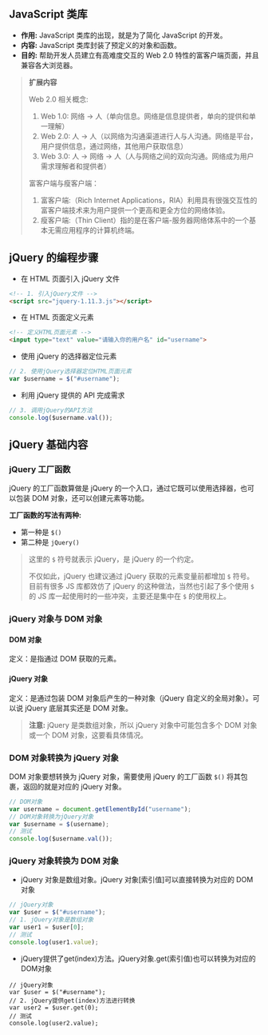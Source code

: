 ## JavaScript 类库

- **作用:** JavaScript 类库的出现，就是为了简化 JavaScript 的开发。
- **内容:** JavaScript 类库封装了预定义的对象和函数。
- **目的:** 帮助开发人员建立有高难度交互的 Web 2.0 特性的富客户端页面，并且兼容各大浏览器。

> **扩展内容**
> 
> Web 2.0 相关概念:
> 
> 1. Web 1.0: 网络 -> 人（单向信息。网络是信息提供者，单向的提供和单一理解）
> 2. Web 2.0: 人 -> 人（以网络为沟通渠道进行人与人沟通。网络是平台，用户提供信息，通过网络，其他用户获取信息）
> 3. Web 3.0: 人 -> 网络 -> 人（人与网络之间的双向沟通。网络成为用户需求理解者和提供者）
> 
> 富客户端与瘦客户端：
> 
> 1. 富客户端:（Rich Internet Applications，RIA）利用具有很强交互性的富客户端技术来为用户提供一个更高和更全方位的网络体验。
> 2. 瘦客户端:（Thin Client）指的是在客户端-服务器网络体系中的一个基本无需应用程序的计算机终端。

## jQuery 的编程步骤

- 在 HTML 页面引入 jQuery 文件

```html
<!-- 1. 引入jQuery文件 -->
<script src="jquery-1.11.3.js"></script>
```

- 在 HTML 页面定义元素

```html
<!-- 定义HTML页面元素 -->
<input type="text" value="请输入你的用户名" id="username">
```

- 使用 jQuery 的选择器定位元素

```javascript
// 2. 使用jQuery选择器定位HTML页面元素
var $username = $("#username");
```

- 利用 jQuery 提供的 API 完成需求

```javascript
// 3. 调用jQuery的API方法
console.log($username.val());
```

## jQuery 基础内容

### jQuery 工厂函数

jQuery 的工厂函数算做是 jQuery 的一个入口，通过它既可以使用选择器，也可以包装 DOM 对象，还可以创建元素等功能。

**工厂函数的写法有两种:**

- 第一种是 `$()`
- 第二种是 `jQuery()`

> 这里的 `$` 符号就表示 jQuery，是 jQuery 的一个约定。
> 
> 不仅如此，jQuery 也建议通过 jQuery 获取的元素变量前都增加 `$` 符号。目前有很多 JS 库都效仿了 jQuery 的这种做法，当然也引起了多个使用 `$` 的 JS 库一起使用时的一些冲突，主要还是集中在 `$` 的使用权上。

### jQuery 对象与 DOM 对象

#### DOM 对象

定义：是指通过 DOM 获取的元素。

#### jQuery 对象

定义：是通过包装 DOM 对象后产生的一种对象（jQuery 自定义的全局对象）。可以说 jQuery 底层其实还是 DOM 对象。

> **注意:** jQuery 是类数组对象，所以 jQuery 对象中可能包含多个 DOM 对象或一个 DOM 对象，这要看具体情况。

### DOM 对象转换为 jQuery 对象

DOM 对象要想转换为 jQuery 对象，需要使用 jQuery 的工厂函数 `$()` 将其包裹，返回的就是对应的 jQuery 对象。

```javascript
// DOM对象
var username = document.getElementById("username");
// DOM对象转换为jQuery对象
var $username = $(username);
// 测试
console.log($username.val());
```

### jQuery 对象转换为 DOM 对象

- jQuery 对象是数组对象。jQuery 对象[索引值]可以直接转换为对应的 DOM 对象

```javascript
// jQuery对象
var $user = $("#username");
// 1. jQuery对象是数组对象
var user1 = $user[0];
// 测试
console.log(user1.value);
```

- jQuery提供了get(index)方法。jQuery对象.get(索引值)也可以转换为对应的DOM对象

```
// jQuery对象
var $user = $("#username");
// 2. jQuery提供get(index)方法进行转换
var user2 = $user.get(0);
// 测试
console.log(user2.value);
```